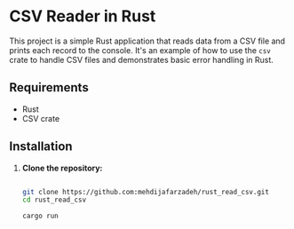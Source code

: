 # CSV Reader in Rust

This project is a simple Rust application that reads data from a CSV file and prints each record to the console.
It's an example of how to use the `csv` crate to handle CSV files and demonstrates basic error handling in Rust.

## Requirements

- Rust
- CSV crate

## Installation

1. **Clone the repository:**
   ```bash

   git clone https://github.com:mehdijafarzadeh/rust_read_csv.git
   cd rust_read_csv

   cargo run

   ```
